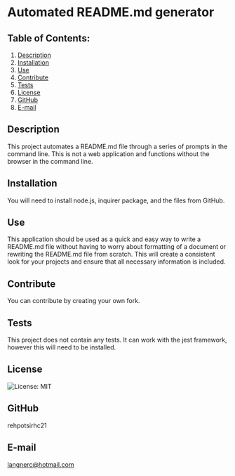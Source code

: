 # Automated README.md generator
## Table of Contents:
  1. [Description](#description) 
  2. [Installation](#Installation)
  3. [Use](#Use)  
  4. [Contribute](#Contribute)
  5. [Tests](#Tests)
  6. [License](#License)
  7. [GitHub](#GitHub)
  8. [E-mail](#E-mail)
## Description
This project automates a README.md file through a series of prompts in the command line. This is not a web application and functions without the browser in the command line. 
## Installation
You will need to install node.js, inquirer package, and the files from GitHub. 
## Use
This application should be used as a quick and easy way to write a README.md file without having to worry about formatting of a document or rewriting the README.md file from scratch. This will create a consistent look for your projects and ensure that all necessary information is included.
## Contribute
 You can contribute by creating your own fork.
## Tests
 This project does not contain any tests. It can work with the jest framework, however this will need to be installed.
## License
![License: MIT](https://img.shields.io/badge/License-MIT-yellow.svg)
## GitHub
rehpotsirhc21
## E-mail
langnerc@hotmail.com